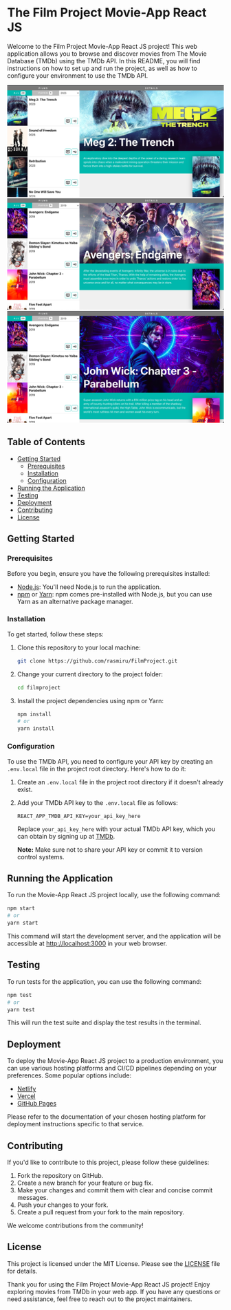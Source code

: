 # The Film Project Movie-App React JS

Welcome to the Film Project Movie-App React JS project! This web application allows you to browse and discover movies from The Movie Database (TMDb) using the TMDb API. In this README, you will find instructions on how to set up and run the project, as well as how to configure your environment to use the TMDb API.

![Alt text](assets/movie-app-ui.png)
![Alt text](assets/movie-app-ui-2.png)
![Alt text](assets/movie-app-ui-3.png)

## Table of Contents

- [Getting Started](#getting-started)
  - [Prerequisites](#prerequisites)
  - [Installation](#installation)
  - [Configuration](#configuration)
- [Running the Application](#running-the-application)
- [Testing](#testing)
- [Deployment](#deployment)
- [Contributing](#contributing)
- [License](#license)

## Getting Started

### Prerequisites

Before you begin, ensure you have the following prerequisites installed:

- [Node.js](https://nodejs.org/): You'll need Node.js to run the application.
- [npm](https://www.npmjs.com/) or [Yarn](https://yarnpkg.com/): npm comes pre-installed with Node.js, but you can use Yarn as an alternative package manager.

### Installation

To get started, follow these steps:

1. Clone this repository to your local machine:

   ```bash
   git clone https://github.com/rasmiru/FilmProject.git
   ```

2. Change your current directory to the project folder:

   ```bash
   cd filmproject
   ```

3. Install the project dependencies using npm or Yarn:

   ```bash
   npm install
   # or
   yarn install
   ```

### Configuration

To use the TMDb API, you need to configure your API key by creating an `.env.local` file in the project root directory. Here's how to do it:

1. Create an `.env.local` file in the project root directory if it doesn't already exist.

2. Add your TMDb API key to the `.env.local` file as follows:

   ```env
   REACT_APP_TMDB_API_KEY=your_api_key_here
   ```

   Replace `your_api_key_here` with your actual TMDb API key, which you can obtain by signing up at [TMDb](https://www.themoviedb.org/documentation/api).

   **Note:** Make sure not to share your API key or commit it to version control systems.

## Running the Application

To run the Movie-App React JS project locally, use the following command:

```bash
npm start
# or
yarn start
```

This command will start the development server, and the application will be accessible at [http://localhost:3000](http://localhost:3000) in your web browser.

## Testing

To run tests for the application, you can use the following command:

```bash
npm test
# or
yarn test
```

This will run the test suite and display the test results in the terminal.

## Deployment

To deploy the Movie-App React JS project to a production environment, you can use various hosting platforms and CI/CD pipelines depending on your preferences. Some popular options include:

- [Netlify](https://www.netlify.com/)
- [Vercel](https://vercel.com/)
- [GitHub Pages](https://pages.github.com/)

Please refer to the documentation of your chosen hosting platform for deployment instructions specific to that service.

## Contributing

If you'd like to contribute to this project, please follow these guidelines:

1. Fork the repository on GitHub.
2. Create a new branch for your feature or bug fix.
3. Make your changes and commit them with clear and concise commit messages.
4. Push your changes to your fork.
5. Create a pull request from your fork to the main repository.

We welcome contributions from the community!

## License

This project is licensed under the MIT License. Please see the [LICENSE](LICENSE) file for details.

Thank you for using the Film Project  Movie-App React JS project! Enjoy exploring movies from TMDb in your web app. If you have any questions or need assistance, feel free to reach out to the project maintainers.